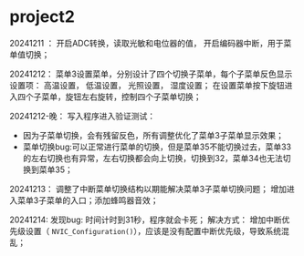 # project2
20241211 ： 开启ADC转换，读取光敏和电位器的值， 开启编码器中断，用于菜单值切换；

20241212： 菜单3设置菜单，分别设计了四个切换子菜单，每个子菜单反色显示 设置项： 高温设置， 低温设置， 光照设置， 湿度设置； 在设置菜单按下旋钮进入四个子菜单，旋钮左右旋转，控制四个子菜单切换；

20241212-晚： 写入程序进入验证测试：

* 因为子菜单切换，会有残留反色，所有调整优化了菜单3子菜单显示效果；
* 菜单切换bug:可以正常进行菜单的切换，但是菜单35不能切换过去，菜单33的左右切换也有异常，左右切换都会向上切换，切换到32，菜单34也无法切换到菜单35；

20241213： 调整了中断菜单切换结构以期能解决菜单3子菜单切换问题；  增加进入菜单3子菜单的入口；添加蜂鸣器音效；

20241214: 发现bug: 时间计时到31秒，程序就会卡死； 解决方式： 增加中断优先级设置（ `NVIC_Configuration()`），应该是没有配置中断优先级，导致系统混乱；



